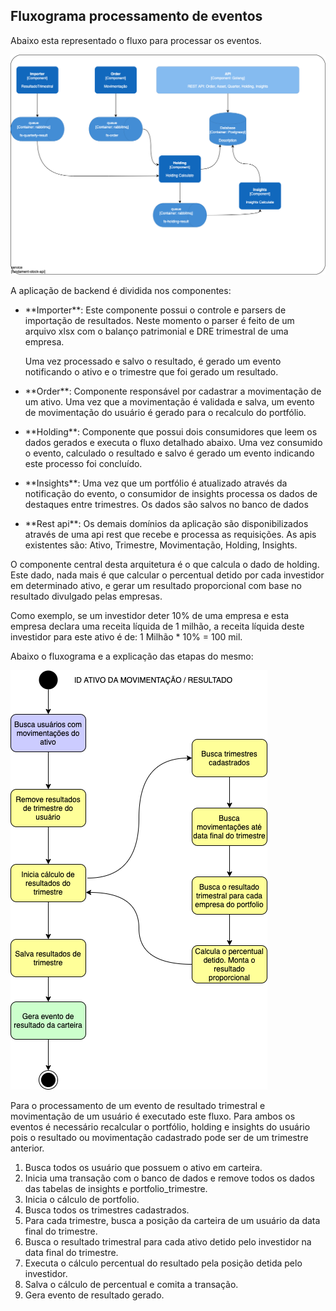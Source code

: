 ## Fluxograma processamento de eventos

Abaixo esta representado o fluxo para processar os eventos.

![](https://github.com/crisaltmann/YouAsHolding-Doc/blob/main/doc/Design_aplicacao.png "Design")

A aplicação de backend é dividida nos componentes:

<ul>
    <li>
        <p>**Importer**: Este componente possui o controle e parsers de importação de resultados. Neste momento o parser é feito de um arquivo xlsx com o balanço patrimonial e DRE trimestral de uma empresa.</p> 
        <p>Uma vez processado e salvo o resultado, é gerado um evento notificando o ativo e o trimestre que foi gerado um resultado.</p>
    </li>
    <li>
        <p>**Order**: Componente responsável por cadastrar a movimentação de um ativo. Uma vez que a movimentação é validada e salva, um evento de movimentação do usuário é gerado para o recalculo do portfólio.</p>
    </li>
    <li>
        <p>**Holding**: Componente que possui dois consumidores que leem os dados gerados e executa o fluxo detalhado abaixo. Uma vez consumido o evento, calculado o resultado e salvo é gerado um evento indicando este processo foi concluído.</p>
    </li>
    <li>
        <p>**Insights**: Uma vez que um portfólio é atualizado através da notificação do evento, o consumidor de insights processa os dados de destaques entre trimestres. Os dados são salvos no banco de dados</p>
    </li>
    <li>
        <p>**Rest api**: Os demais domínios da aplicação são disponibilizados através de uma api rest que recebe e processa as requisições. As apis existentes são: Ativo, Trimestre, Movimentação, Holding, Insights.</p>
    </li>
</ul>


O componente central desta arquitetura é o que calcula o dado de holding. Este dado, nada mais é que calcular o percentual detido por cada investidor em determinado ativo, e gerar um resultado proporcional com base no resultado divulgado pelas empresas.

Como exemplo, se um investidor deter 10% de uma empresa e esta empresa declara uma receita líquida de 1 milhão, a receita líquida deste investidor para este ativo é de: 1 Milhão * 10% = 100 mil.

Abaixo o fluxograma e a explicação das etapas do mesmo:

![](https://github.com/crisaltmann/YouAsHolding-Doc/blob/main/doc/Fluxograma_consumo_evento.png "Fluxograma consumo evento")

Para o processamento de um evento de resultado trimestral e movimentação de um usuário é executado este fluxo. Para ambos os eventos é necessário recalcular o portfólio, holding e insights do usuário pois o resultado ou movimentação cadastrado pode ser de um trimestre anterior.

<ol>
<li>Busca todos os usuário que possuem o ativo em carteira.</li>
<li>Inicia uma transação com o banco de dados e remove todos os dados das tabelas de insights e portfolio_trimestre.</li>
<li>Inicia o cálculo de portfolio.</li>
<li>Busca todos os trimestres cadastrados.</li>
<li>Para cada trimestre, busca a posição da carteira de um usuário da data final do trimestre.</li>
<li>Busca o resultado trimestral para cada ativo detido pelo investidor na data final do trimestre.</li>
<li>Executa o cálculo percentual do resultado pela posição detida pelo investidor.</li>
<li>Salva o cálculo de percentual e comita a transação.</li>
<li>Gera evento de resultado gerado.</li>
</ol>